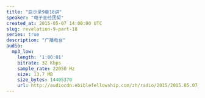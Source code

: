 ```yaml
---
title: "启示录9章18讲"
speaker: "电子圣经团契"
created_at: 2015-05-07 14:00:00 UTC
slug: revelation-9-part-18
series: true
description: "广播电台"
audio:
  mp3_low:
    length: '1:00:01'
    bitrate: 32 Kbps
    sample_rate: 22050 Hz
    size: 13.7 MB
    size_bytes: 14405370
    url: http://audiocdn.ebiblefellowship.com/zh/radio/2015/2015.05.07_EBF_-_Revelation_9_Part_18.mp3
---
```

